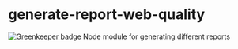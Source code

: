 # generate-report-web-quality

[![Greenkeeper badge](https://badges.greenkeeper.io/telemark/generate-report-web-quality.svg)](https://greenkeeper.io/)
Node module  for generating different reports
